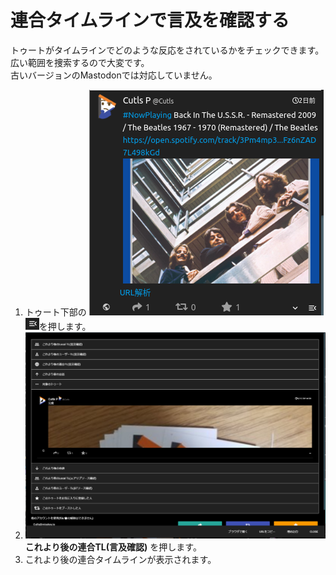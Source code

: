 # 連合タイムラインで言及を確認する

トゥートがタイムラインでどのような反応をされているかをチェックできます。広い範囲を捜索するので大変です。  
古いバージョンのMastodonでは対応していません。

1. トゥート下部の ![toottl1](https://raw.githubusercontent.com/cutls/TheDeskDocs/master/media/toottl1.png) ![toottl6](https://raw.githubusercontent.com/cutls/TheDeskDocs/master/media/toottl6.png)を押します。
2. ![toottl11](https://raw.githubusercontent.com/cutls/TheDeskDocs/master/media/toottl11.png) **これより後の連合TL\(言及確認\)** を押します。
3. これより後の連合タイムラインが表示されます。